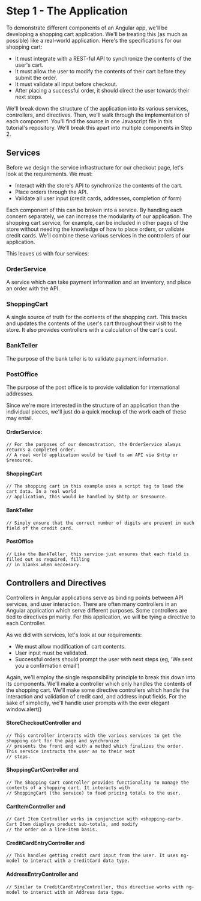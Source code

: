 # Step 1 - The Application

To demonstrate different components of an Angular app, we'll be developing a shopping cart application. We'll
be treating this (as much as possible) like a real-world application. Here's the specifications for our shopping cart:

 - It must integrate with a REST-ful API to synchronize the contents of the user's cart.
 - It must allow the user to modify the contents of their cart before they submit the order.
 - It must validate all input before checkout.
 - After placing a successful order, it should direct the user towards their next steps.

We'll break down the structure of the application into its various services, controllers, and directives. Then, we'll
walk through the implementation of each component. You'll find the source in one Javascript file in this tutorial's repository.
We'll break this apart into multiple components in Step 2.


## Services

Before we design the service infrastructure for our checkout page, let's look at the requirements. We must:
 - Interact with the store's API to synchronize the contents of the cart.
 - Place orders through the API.
 - Validate all user input (credit cards, addresses, completion of form)

Each component of this can be broken into a service. By handling each concern separately, we can increase the modularity
of our application. The shopping cart service, for example, can be included in other pages of the store without needing
the knowledge of how to place orders, or validate credit cards. We'll combine these various services in the controllers
of our application.

This leaves us with four services:

### OrderService
A service which can take payment information and an inventory, and place an order with the API.

### ShoppingCart
A single source of truth for the contents of the shopping cart. This tracks and updates the contents of the user's
cart throughout their visit to the store. It also provides controllers with a calculation of the cart's cost.

### BankTeller
The purpose of the bank teller is to validate payment information.

### PostOffice
The purpose of the post office is to provide validation for international addresses.


Since we're more interested in the structure of an application than the individual pieces, we'll just do a quick mockup
of the work each of these may entail.


#### OrderService:

    // For the purposes of our demonstration, the OrderService always returns a completed order.
    // A real world application would be tied to an API via $http or $resource.


#### ShoppingCart

    // The shopping cart in this example uses a script tag to load the cart data. In a real world
    // application, this would be handled by $http or $resource.

#### BankTeller

    // Simply ensure that the correct number of digits are present in each field of the credit card.

#### PostOffice

    // Like the BankTeller, this service just ensures that each field is filled out as required, filling
    // in blanks when neccesary.


## Controllers and Directives

Controllers in Angular applications serve as binding points between API services, and user interaction. There are
often many controllers in an Angular application which serve different purposes. Some controllers are tied to directives
primarily. For this application, we will be tying a directive to each Controller.

As we did with services, let's look at our requirements:

 - We must allow modification of cart contents.
 - User input must be validated.
 - Successful orders should prompt the user with next steps (eg, 'We sent you a confirmation email')

Again, we'll employ the single responsibility principle to break this down into its components. We'll make a controller
which only handles the contents of the shopping cart. We'll make some directive controllers which handle the interaction
and validation of credit card, and address input fields. For the sake of simplicity, we'll handle user prompts with the
ever elegant
    window.alert()

#### StoreCheckoutController and <store-checkout>
    // This controller interacts with the various services to get the shopping cart for the page and synchronize
    // presents the front end with a method which finalizes the order. This service instructs the user as to their next
    // steps.

#### ShoppingCartController and <shopping-cart>
    // The Shopping Cart controller provides functionality to manage the contents of a shopping cart. It interacts with
    // ShoppingCart (the service) to feed pricing totals to the user.

#### CartItemController and <cart-item>
    // Cart Item Controller works in conjunction with <shopping-cart>. Cart Item displays product sub-totals, and modify
    // the order on a line-item basis.

#### CreditCardEntryController and <credit-card-entry>
    // This handles getting credit card input from the user. It uses ng-model to interact with a CreditCard data type.

#### AddressEntryController and <address-entry>
    // Similar to CreditCardEntryController, this directive works with ng-model to interact with an Address data type.

